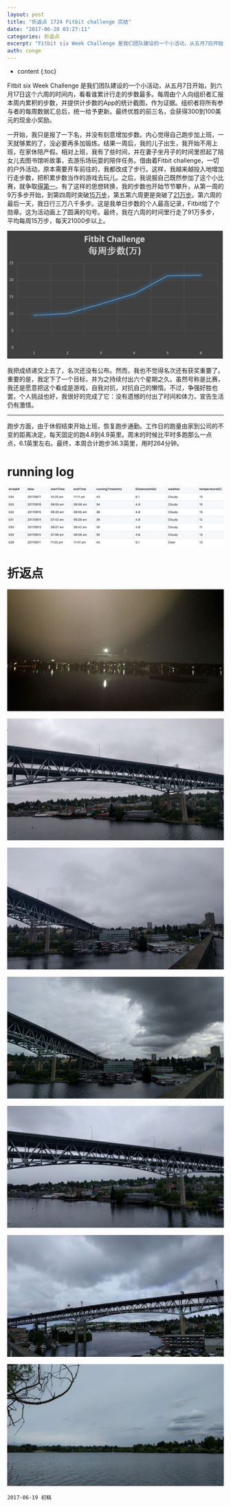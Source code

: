 ```yaml
---
layout: post
title: "折返点 1724 Fitbit challenge 完结"
date: "2017-06-20 03:27:11"
categories: 折返点
excerpt: "Fitbit six Week Challenge 是我们团队建设的一个小活动，从五月7日开始，到六月17日这个六周的时间内，看看谁累计行走的步..."
auth: conge
---
```

* content
{:toc}

Fitbit six Week Challenge 是我们团队建设的一个小活动，从五月7日开始，到六月17日这个六周的时间内，看看谁累计行走的步数最多。每周由个人向组织者汇报本周内累积的步数，并提供计步数的App的统计截图，作为证据。组织者将所有参与者的每周数据汇总后，统一给予更新。最终优胜的前三名，会获得300到100美元的现金小奖励。

一开始，我只是报了一下名，并没有刻意增加步数。内心觉得自己跑步加上班，一天就够累的了，没必要再多加锻炼。结果一周后，我的儿子出生，我开始不用上班，在家休陪产假。相对上班，我有了些时间，并在妻子坐月子的时间里担起了陪女儿去图书馆听故事，去游乐场玩耍的陪伴任务。借由着Fitbit challenge，一切的户外活动，原本需要开车前往的，我都改成了步行。这样，我越来越投入地增加行走步数，把积累步数当作的游戏去玩儿。之后，我说服自己既然参加了这个小比赛，就争取[得第一](http://www.jianshu.com/p/1a3afe606114)。有了这样的思想转换，我的步数也开始节节攀升，从第一周的9万多步开始，到第四周时突破[15万步](http://www.jianshu.com/p/4c945663a1cd)，第五第六周更是突破了[21万步](http://www.jianshu.com/p/fe75bc8be631)。第六周的最后一天，我日行三万八千多步。这是我单日步数的个人最高记录，Fitbit给了个勋章。这为活动画上了圆满的句号。最终，我在六周的时间里行走了91万多步，平均每周15万步，每天21000步以上。

![每周步数统计图](/assets/images/折返点/118382-21d0a556a45f30a3.png)

我把成绩递交上去了，名次还没有公布。然而，我也不觉得名次还有获奖重要了。重要的是，我定下了一个目标，并为之持续付出六个星期之久。虽然号称是比赛，我还是愿意把这个看成是游戏，自我对抗，对抗自己的懒惰。不过，争强好胜也罢，个人挑战也好，我很好的完成了它：没有遗憾的付出了时间和体力，宣告生活仍有激情。

----

跑步方面，由于休假结束开始上班，恢复跑步通勤。工作日的跑量由家到公司的不变的距离决定，每天固定的跑4.8到4.9英里。周末的时候比平时多跑那么一点点，6.1英里左右。最终，本周合计跑步36.3英里，用时264分钟。

# running log

![Running log week 24 2017](/assets/images/折返点/118382-b4279826fc6d8ed3.png)

# 折返点


![20170611.jpg](/assets/images/折返点/118382-ec93346ac6bdfba9.jpg)

![20170612.jpg](/assets/images/折返点/118382-65da033a43e60bbe.jpg)

![20170613.jpg](/assets/images/折返点/118382-507fdfe475d8d6b6.jpg)

![20170614.jpg](/assets/images/折返点/118382-2aa80563be9a3d8c.jpg)

![20170615.jpg](/assets/images/折返点/118382-8a26645802725d81.jpg)

![20170616.jpg](/assets/images/折返点/118382-2f6efc7a7c8d3a33.jpg)

![20170617.jpg](/assets/images/折返点/118382-bcba69ba4d0522a0.jpg)

```
2017-06-19 初稿
```
